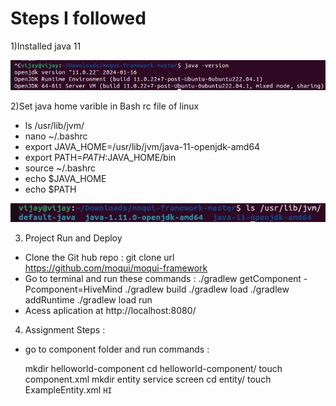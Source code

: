 # Steps I followed 
1)Installed  java 11

<img src="Assignment_Images/JavaVersion.jpg">

2)Set java home varible in Bash rc file of linux 
- ls /usr/lib/jvm/
- nano ~/.bashrc
- export JAVA_HOME=/usr/lib/jvm/java-11-openjdk-amd64
- export PATH=$PATH:$JAVA_HOME/bin
- source ~/.bashrc
- echo $JAVA_HOME
- echo $PATH
  
<img src="Assignment_Images/IMage2.jpg">

3) Project Run and Deploy
- Clone the Git hub repo : git clone url  
  https://github.com/moqui/moqui-framework
- Go to terminal and run these commands : 
 ./gradlew getComponent -Pcomponent=HiveMind
 ./gradlew build
 ./gradlew load
 ./gradlew addRuntime
 ./gradlew load run 
- Acess aplication at 
  http://localhost:8080/

4) Assignment Steps :
- go to component folder and run commands  :

  mkdir helloworld-component
  cd helloworld-component/
  touch component.xml
  mkdir entity service screen
  cd entity/
  touch ExampleEntity.xml
`HI`
 
